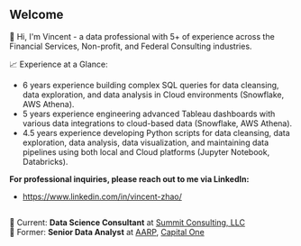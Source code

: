 ## Welcome

👋 Hi, I'm Vincent - a data professional with 5+ of experience across the Financial Services, Non-profit, and Federal Consulting industries.

📈 Experience at a Glance:
- 6 years experience building complex SQL queries for data cleansing, data exploration, and data analysis in Cloud environments (Snowflake, AWS Athena).
- 5 years experience engineering advanced Tableau dashboards with various data integrations to cloud-based data (Snowflake, AWS Athena).
- 4.5 years experience developing Python scripts for data cleansing, data exploration, data analysis, data visualization, and maintaining data pipelines using both local and Cloud platforms (Jupyter Notebook, Databricks).

**For professional inquiries, please reach out to me via LinkedIn:**
- https://www.linkedin.com/in/vincent-zhao/

##
💼 Current: **Data Science Consultant** at [Summit Consulting, LLC](https://www.summitllc.us/about) <br>
💼 Former: **Senior Data Analyst** at [AARP](https://www.aarp.org/about-aarp/), [Capital One](https://www.capitalone.com/about/)


<!--
**VincentZhao-viz/VincentZhao-viz** is a ✨ _special_ ✨ repository because its `README.md` (this file) appears on your GitHub profile.

Here are some ideas to get you started:

- 🔭 I’m currently working on ...
- 🌱 I’m currently learning ...
- 👯 I’m looking to collaborate on ...
- 🤔 I’m looking for help with ...
- 💬 Ask me about ...
- 📫 How to reach me: ...
- 😄 Pronouns: ...
- ⚡ Fun fact: ...
-->
